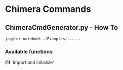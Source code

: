 # Chimera Commands

## ChimeraCmdGenerator.py - How To

```python
jupyter notebook ./Examples/......
```

### Available functions

__(1)__ `Import and Initialize'  
